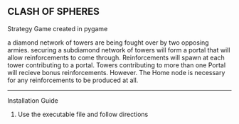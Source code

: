 CLASH OF SPHERES
----------------
Strategy Game created in pygame

a diamond network of towers are being fought over by two opposing armies. securing a subdiamond network of towers will form a portal that will allow reinforcements to come through. Reinforcements will spawn at each tower contributing to a portal. Towers contributing to more than one Portal will recieve bonus reinforcements. However. The Home node is necessary for any reinforcements to be produced at all.

----------------
Installation Guide
1. Use the executable file and follow directions